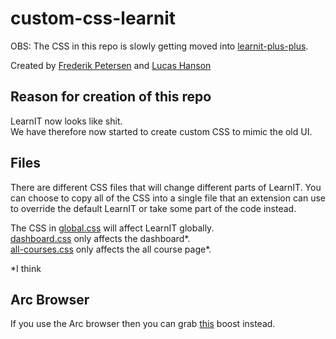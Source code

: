 # custom-css-learnit

OBS: The CSS in this repo is slowly getting moved into [learnit-plus-plus](https://github.com/PhilipFlyvholm/learnit-plus-plus).

Created by [Frederik Petersen](https://github.com/fredpetersen) and [Lucas Hanson](https://github.com/lucasfth)

## Reason for creation of this repo

LearnIT now looks like shit.\
We have therefore now started to create custom CSS to mimic the old UI.

## Files

There are different CSS files that will change different parts of LearnIT. 
You can choose to copy all of the CSS into a single file that an extension can use to override the default LearnIT or take some part of the code instead.

The CSS in [global.css](https://github.com/lucasfth/custom-css-learnit/blob/main/global.css) will affect LearnIT globally.\
[dashboard.css](https://github.com/lucasfth/custom-css-learnit/blob/main/dashboard.css) only affects the dashboard*.\
[all-courses.css](https://github.com/lucasfth/custom-css-learnit/blob/main/all-courses.css) only affects the all course page*.

*I think

## Arc Browser
If you use the Arc browser then you can grab [this](https://arc.net/boost/E4DEFEC3-EA73-46F9-9E64-77937932DEE8) boost instead.

